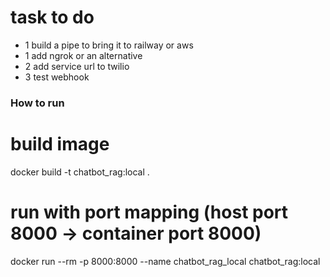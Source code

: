 # task to do


- 1 build a pipe to bring it to railway or aws 
- 1 add ngrok  or an alternative 
- 2 add service url to twilio
- 3 test webhook



### How to run 

# build image
docker build -t chatbot_rag:local .

# run with port mapping (host port 8000 -> container port 8000)
docker run --rm -p 8000:8000 --name chatbot_rag_local chatbot_rag:local